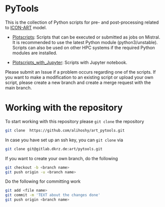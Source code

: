 # PyTools

This is the collection of Python scripts for pre- and post-processing related to [ICON-ART](https://www.icon-art.kit.edu/) model.

* [Plotscripts](./Plotscripts):
Scripts that can be executed or submitted as jobs on Mistral. It is recommended to use the latest Python module (python3/unstable). Scripts can also be used on other HPC systems if the required Python modules are installed. 

* [Plotscripts_with_Jupyter](./Plotscripts_with_Jupyter):
Scripts with Jupyter notebook.


Please submit an Issue if a problem occurs regarding one of the scripts.
If you want to make a modification to an existing script or upload your own script, please create a new branch and create a merge request with the main branch. 


# Working with the repository
To start working with this repository please `git clone` the repository
```bash
git clone  https://github.com/alihoshy/art_pytools.git
```

In case you have set up an ssh key, you can `git clone` via
```bash
git clone git@gitlab.dkrz.de:art/pytools.git
```

If you want to create your own branch, do the following
```bash
git checkout -b <branch name>
git push origin -u <branch name>
```

Do the following for committing work
```bash
git add <file name>
git commit -m 'TEXT about the changes done'
git push origin <branch name>



